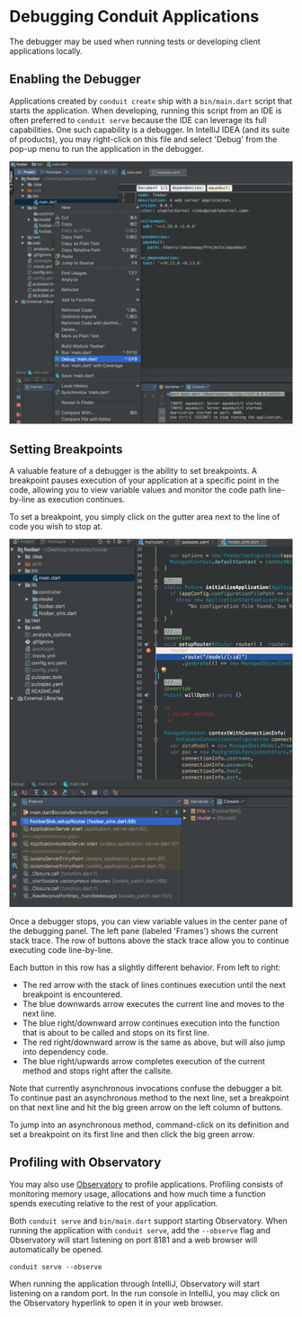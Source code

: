 # Debugging Conduit Applications

The debugger may be used when running tests or developing client applications locally.

## Enabling the Debugger

Applications created by `conduit create` ship with a `bin/main.dart` script that starts the application. When developing, running this script from an IDE is often preferred to `conduit serve` because the IDE can leverage its full capabilities. One such capability is a debugger. In IntelliJ IDEA \(and its suite of products\), you may right-click on this file and select 'Debug' from the pop-up menu to run the application in the debugger.

![Debugger Screenshot](../assets//debugger_screenshot.png)

## Setting Breakpoints

A valuable feature of a debugger is the ability to set breakpoints. A breakpoint pauses execution of your application at a specific point in the code, allowing you to view variable values and monitor the code path line-by-line as execution continues.

To set a breakpoint, you simply click on the gutter area next to the line of code you wish to stop at.

![Debugger Screenshot](../assets//breakpoint_screenshot.png)

Once a debugger stops, you can view variable values in the center pane of the debugging panel. The left pane \(labeled 'Frames'\) shows the current stack trace. The row of buttons above the stack trace allow you to continue executing code line-by-line.

Each button in this row has a slightly different behavior. From left to right:

* The red arrow with the stack of lines continues execution until the next breakpoint is encountered.
* The blue downwards arrow executes the current line and moves to the next line.
* The blue right/downward arrow continues execution into the function that is about to be called and stops on its first line.
* The red right/downward arrow is the same as above, but will also jump into dependency code.
* The blue right/upwards arrow completes execution of the current method and stops right after the callsite.

Note that currently asynchronous invocations confuse the debugger a bit. To continue past an asynchronous method to the next line, set a breakpoint on that next line and hit the big green arrow on the left column of buttons.

To jump into an asynchronous method, command-click on its definition and set a breakpoint on its first line and then click the big green arrow.

## Profiling with Observatory

You may also use [Observatory](https://dart-lang.github.io/observatory/) to profile applications. Profiling consists of monitoring memory usage, allocations and how much time a function spends executing relative to the rest of your application.

Both `conduit serve` and `bin/main.dart` support starting Observatory. When running the application with `conduit serve`, add the `--observe` flag and Observatory will start listening on port 8181 and a web browser will automatically be opened.

```text
conduit serve --observe
```

When running the application through IntelliJ, Observatory will start listening on a random port. In the run console in IntelliJ, you may click on the Observatory hyperlink to open it in your web browser.

